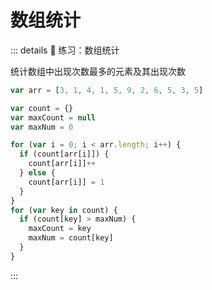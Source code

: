 # 数组统计

<!-- #region demo -->

::: details 📝 练习：数组统计

统计数组中出现次数最多的元素及其出现次数

```js
var arr = [3, 1, 4, 1, 5, 9, 2, 6, 5, 3, 5]

var count = {}
var maxCount = null
var maxNum = 0

for (var i = 0; i < arr.length; i++) {
  if (count[arr[i]]) {
    count[arr[i]]++
  } else {
    count[arr[i]] = 1
  }
}
for (var key in count) {
  if (count[key] > maxNum) {
    maxCount = key
    maxNum = count[key]
  }
}
```

:::

<!-- #endregion demo -->
